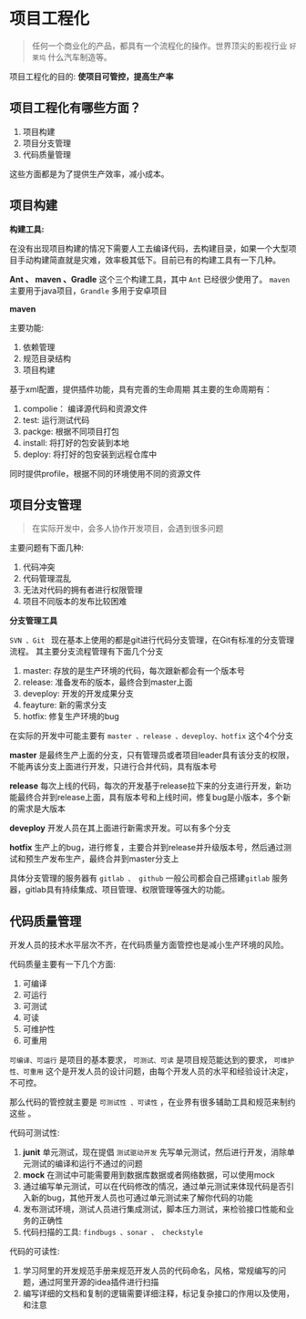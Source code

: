 # 项目工程化
> 任何一个商业化的产品，都具有一个流程化的操作。世界顶尖的影视行业 `好莱坞` 什么汽车制造等。

项目工程化的目的: **使项目可管控，提高生产率**

## 项目工程化有哪些方面？

1. 项目构建
2. 项目分支管理
3. 代码质量管理

这些方面都是为了提供生产效率，减小成本。


## 项目构建


**构建工具:**

在没有出现项目构建的情况下需要人工去编译代码，去构建目录，如果一个大型项目手动构建简直就是灾难，效率极其低下。目前已有的构建工具有一下几种。

**Ant 、 maven 、Gradle** 这个三个构建工具，其中 `Ant` 已经很少使用了。 `maven` 主要用于java项目，`Grandle` 多用于安卓项目


**maven**

主要功能:

1. 依赖管理
2. 规范目录结构
3. 项目构建

基于xml配置，提供插件功能，具有完善的生命周期
其主要的生命周期有：

1. compolie： 编译源代码和资源文件
2. test: 运行测试代码
3. packge: 根据不同项目打包
4. install: 将打好的包安装到本地
5. deploy: 将打好的包安装到远程仓库中

同时提供profile，根据不同的环境使用不同的资源文件


## 项目分支管理
> 在实际开发中，会多人协作开发项目，会遇到很多问题

主要问题有下面几种:

1. 代码冲突
2. 代码管理混乱
3. 无法对代码的拥有者进行权限管理
4. 项目不同版本的发布比较困难

**分支管理工具**

`SVN 、Git ` 现在基本上使用的都是git进行代码分支管理，在Git有标准的分支管理流程。 其主要分支流程管理有下面几个分支

1. master: 存放的是生产环境的代码，每次跟新都会有一个版本号
2. release: 准备发布的版本，最终合到master上面
3. deveploy: 开发的开发成果分支
4. feayture: 新的需求分支
5. hotfix: 修复生产环境的bug

在实际的开发中可能主要有 `master 、release 、deveploy、hotfix` 这个4个分支

**master** 是最终生产上面的分支，只有管理员或者项目leader具有该分支的权限，不能再该分支上面进行开发，只进行合并代码，具有版本号

**release** 每次上线的代码，每次的开发基于release拉下来的分支进行开发，新功能最终合并到release上面，具有版本号和上线时间，修复bug是小版本，多个新的需求是大版本

**deveploy** 开发人员在其上面进行新需求开发。可以有多个分支

**hotfix** 生产上的bug，进行修复，主要合并到release并升级版本号，然后通过测试和预生产发布生产，最终合并到master分支上


具体分支管理的服务器有 `gitlab 、 github` 一般公司都会自己搭建`gitlab` 服务器，gitlab具有持续集成、项目管理、权限管理等强大的功能。

## 代码质量管理
开发人员的技术水平层次不齐，在代码质量方面管控也是减小生产环境的风险。

代码质量主要有一下几个方面:

1. 可编译
2. 可运行
3. 可测试
4. 可读
5. 可维护性
6. 可重用

`可编译、可运行` 是项目的基本要求， `可测试、可读` 是项目规范能达到的要求， `可维护性、可重用` 这个是开发人员的设计问题，由每个开发人员的水平和经验设计决定，不可控。

那么代码的管控就主要是 `可测试性 、可读性` ，在业界有很多辅助工具和规范来制约这些 。

代码可测试性:

1. **junit** 单元测试，现在提倡 `测试驱动开发` 先写单元测试，然后进行开发，消除单元测试的编译和运行不通过的问题
2. **mock** 在测试中可能需要用到数据库数据或者网络数据，可以使用mock
3. 通过编写单元测试，可以在代码修改的情况，通过单元测试来体现代码是否引入新的bug，其他开发人员也可通过单元测试来了解你代码的功能
4. 发布测试环境，测试人员进行集成测试，脚本压力测试，来检验接口性能和业务的正确性
5. 代码扫描的工具: `findbugs 、sonar 、 checkstyle`


代码的可读性:
1. 学习阿里的开发规范手册来规范开发人员的代码命名，风格，常规编写的问题，通过阿里开源的idea插件进行扫描
2. 编写详细的文档和复制的逻辑需要详细注释，标记复杂接口的作用以及使用，和注意




















































































